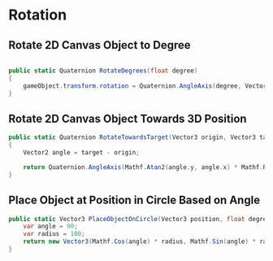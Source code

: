 # Rotation

## Rotate 2D Canvas Object to Degree

```csharp

public static Quaternion RotateDegrees(float degree)
{
    gameObject.transform.rotation = Quaternion.AngleAxis(degree, Vector3.forward);
}

```

## Rotate 2D Canvas Object Towards 3D Position

```csharp
public static Quaternion RotateTowardsTarget(Vector3 origin, Vector3 target)
{
    Vector2 angle = target - origin;

    return Quaternion.AngleAxis(Mathf.Atan2(angle.y, angle.x) * Mathf.Rad2Deg, Vector3.forward);
}
```

## Place Object at Position in Circle Based on Angle

```csharp
public static Vector3 PlaceObjectOnCircle(Vector3 position, float degree) {
    var angle = 90;
    var radius = 100;
    return new Vector3(Mathf.Cos(angle) * radius, Mathf.Sin(angle) * radius, angle) + position;
}
```
